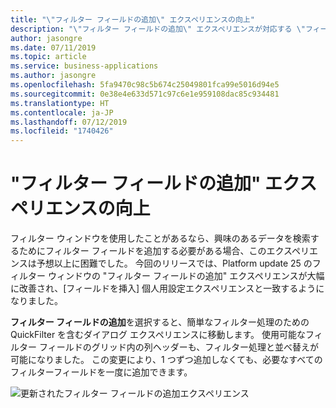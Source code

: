 ```yaml
---
title: "\"フィルター フィールドの追加\" エクスペリエンスの向上"
description: "\"フィルター フィールドの追加\" エクスペリエンスが対応する \"フィールドを挿入\" 個人用設定エクスペリエンスと整合され、これによりユーザーは利用可能なフィールドのリストをフィルター処理して並べ替えることができます。"
author: jasongre
ms.date: 07/11/2019
ms.topic: article
ms.service: business-applications
ms.author: jasongre
ms.openlocfilehash: 5fa9470c98c5b674c25049801fca99e5016d94e5
ms.sourcegitcommit: 0e38e4e633d571c97c6e1e959108dac85c934481
ms.translationtype: HT
ms.contentlocale: ja-JP
ms.lasthandoff: 07/12/2019
ms.locfileid: "1740426"
---
```

#  <a name="improved-add-filter-fields-experience"></a>"フィルター フィールドの追加" エクスペリエンスの向上

フィルター ウィンドウを使用したことがあるなら、興味のあるデータを検索するためにフィルター フィールドを追加する必要がある場合、このエクスペリエンスは予想以上に困難でした。 今回のリリースでは、Platform update 25 のフィルター ウィンドウの "フィルター フィールドの追加" エクスペリエンスが大幅に改善され、[フィールドを挿入] 個人用設定エクスペリエンスと一致するようになりました。 

**フィルター フィールドの追加**を選択すると、簡単なフィルター処理のための QuickFilter を含むダイアログ エクスペリエンスに移動します。 使用可能なフィルター フィールドのグリッド内の列ヘッダーも、フィルター処理と並べ替えが可能になりました。 この変更により、1 つずつ追加しなくても、必要なすべてのフィルターフィールドを一度に追加できます。  

![更新されたフィルター フィールドの追加エクスペリエンス](media/client-improvedAddAField.png  "更新されたフィルター フィールドの追加エクスペリエンス")
